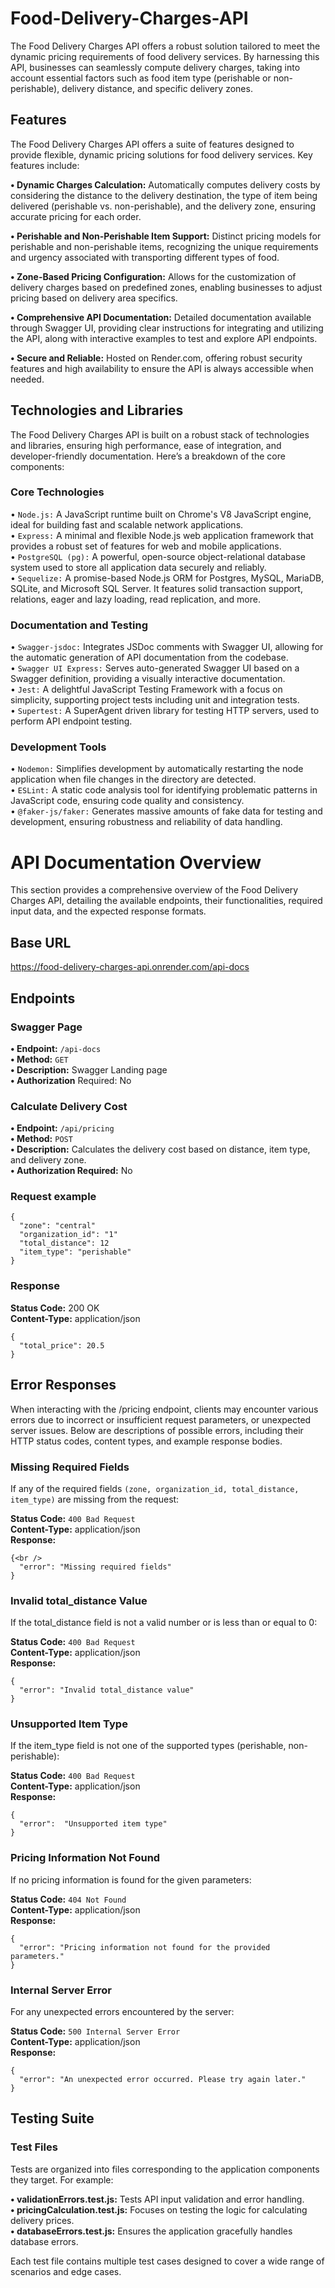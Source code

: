 # Food-Delivery-Charges-API
The Food Delivery Charges API offers a robust solution tailored to meet the dynamic pricing requirements of food delivery services. By harnessing this API, businesses can seamlessly compute delivery charges, taking into account essential factors such as food item type (perishable or non-perishable), delivery distance, and specific delivery zones.


## Features
The Food Delivery Charges API offers a suite of features designed to provide flexible, dynamic pricing solutions for food delivery services. Key features include:

**• Dynamic Charges Calculation:**  Automatically computes delivery costs by considering the distance to the delivery destination, the type of item being delivered (perishable vs. non-perishable), and the delivery zone, ensuring accurate pricing for each order.

**• Perishable and Non-Perishable Item Support:** Distinct pricing models for perishable and non-perishable items, recognizing the unique requirements and urgency associated with transporting different types of food.

**• Zone-Based Pricing Configuration:** Allows for the customization of delivery charges based on predefined zones, enabling businesses to adjust pricing based on delivery area specifics.

**• Comprehensive API Documentation:** Detailed documentation available through Swagger UI, providing clear instructions for integrating and utilizing the API, along with interactive examples to test and explore API endpoints.

**• Secure and Reliable:** Hosted on Render.com, offering robust security features and high availability to ensure the API is always accessible when needed.

## Technologies and Libraries
The Food Delivery Charges API is built on a robust stack of technologies and libraries, ensuring high performance, ease of integration, and developer-friendly documentation. Here’s a breakdown of the core components:

### Core Technologies
• ```Node.js:```  A JavaScript runtime built on Chrome's V8 JavaScript engine, ideal for building fast and scalable network applications.<br />
• ```Express:``` A minimal and flexible Node.js web application framework that provides a robust set of features for web and mobile applications.<br />
• ```PostgreSQL (pg):``` A powerful, open-source object-relational database system used to store all application data securely and reliably.<br />
• ```Sequelize:``` A promise-based Node.js ORM for Postgres, MySQL, MariaDB, SQLite, and Microsoft SQL Server. It features solid transaction support, relations, eager and lazy loading, read replication, and more.

### Documentation and Testing
• ```Swagger-jsdoc:``` Integrates JSDoc comments with Swagger UI, allowing for the automatic generation of API documentation from the codebase.<br />
• ```Swagger UI Express:``` Serves auto-generated Swagger UI based on a Swagger definition, providing a visually interactive documentation.<br />
• ```Jest:``` A delightful JavaScript Testing Framework with a focus on simplicity, supporting project tests including unit and integration tests.<br />
• ```Supertest:``` A SuperAgent driven library for testing HTTP servers, used to perform API endpoint testing.

### Development Tools
• ```Nodemon:``` Simplifies development by automatically restarting the node application when file changes in the directory are detected.<br />
• ```ESLint:``` A static code analysis tool for identifying problematic patterns in JavaScript code, ensuring code quality and consistency.<br />
• ```@faker-js/faker:``` Generates massive amounts of fake data for testing and development, ensuring robustness and reliability of data handling.

# API Documentation Overview
This section provides a comprehensive overview of the Food Delivery Charges API, detailing the available endpoints, their functionalities, required input data, and the expected response formats.

## Base URL
https://food-delivery-charges-api.onrender.com/api-docs
## Endpoints

### Swagger Page
**• Endpoint:** ```/api-docs``` <br />
**• Method:** ```GET``` <br />
**• Description:** Swagger Landing page<br />
**• Authorization** Required: No
### Calculate Delivery Cost
**• Endpoint:** ```/api/pricing``` <br />
**• Method:** ```POST``` <br />
**• Description:** Calculates the delivery cost based on distance, item type, and delivery zone.<br />
**• Authorization Required:**  No

### Request example 

```
{
  "zone": "central" 
  "organization_id": "1"
  "total_distance": 12
  "item_type": "perishable"
}

```

### Response
**Status Code:** 200 OK<br />
**Content-Type:** application/json

```
{
  "total_price": 20.5 
}
```

## Error Responses
When interacting with the /pricing endpoint, clients may encounter various errors due to incorrect or insufficient request parameters, or unexpected server issues. Below are descriptions of possible errors, including their HTTP status codes, content types, and example response bodies.

### Missing Required Fields

If any of the required fields ```(zone, organization_id, total_distance, item_type)``` are missing from the request:

**Status Code:** ```400 Bad Request``` <br />
**Content-Type:** application/json <br />
**Response:** <br />

```
{<br />
  "error": "Missing required fields" 
}
```
### Invalid total_distance Value

If the total_distance field is not a valid number or is less than or equal to 0:

**Status Code:** ```400 Bad Request``` <br />
**Content-Type:** application/json<br />
**Response:** <br />

```
{
  "error": "Invalid total_distance value" 
}
```

### Unsupported Item Type

If the item_type field is not one of the supported types (perishable, non-perishable):

**Status Code:** ```400 Bad Request``` <br />
**Content-Type:** application/json<br />
**Response:** <br />

```
{ 
  "error":  "Unsupported item type"  
}
```

### Pricing Information Not Found

If no pricing information is found for the given parameters:

**Status Code:** ```404 Not Found``` <br />
**Content-Type:** application/json<br />
**Response:** <br />

```
{
  "error": "Pricing information not found for the provided parameters." 
}
```

### Internal Server Error

For any unexpected errors encountered by the server:

**Status Code:** ```500 Internal Server Error``` <br />
**Content-Type:** application/json<br />
**Response:**
```
{
  "error": "An unexpected error occurred. Please try again later." 
}
```

## Testing Suite
### Test Files

Tests are organized into files corresponding to the application components they target. For example:

**• validationErrors.test.js:** Tests API input validation and error handling.<br />
**• pricingCalculation.test.js:** Focuses on testing the logic for calculating delivery prices.<br />
**• databaseErrors.test.js:** Ensures the application gracefully handles database errors.<br />

 Each test file contains multiple test cases designed to cover a wide range of scenarios and edge cases.






